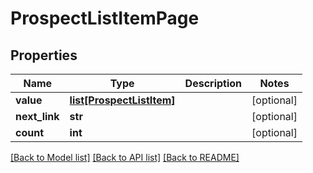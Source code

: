 # ProspectListItemPage

## Properties
Name | Type | Description | Notes
------------ | ------------- | ------------- | -------------
**value** | [**list[ProspectListItem]**](ProspectListItem.md) |  | [optional] 
**next_link** | **str** |  | [optional] 
**count** | **int** |  | [optional] 

[[Back to Model list]](../README.md#documentation-for-models) [[Back to API list]](../README.md#documentation-for-api-endpoints) [[Back to README]](../README.md)


